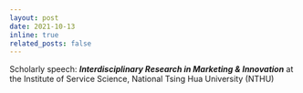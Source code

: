 ```yaml
---
layout: post
date: 2021-10-13
inline: true
related_posts: false
---
```


Scholarly speech: **_Interdisciplinary Research in Marketing & Innovation_** at the Institute of Service Science, National Tsing Hua University (NTHU)